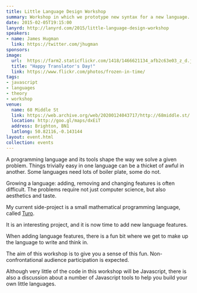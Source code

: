 ```yaml
---
title: Little Language Design Workshop
summary: Workshop in which we prototype new syntax for a new language.
date: 2015-02-05T19:15:00
lanyrd: http://lanyrd.com/2015/little-language-design-workshop
speakers:
- name: James Hugman
  link: https://twitter.com/jhugman
sponsors:
image:
  url:  https://farm2.staticflickr.com/1418/1466621134_afb2c63e03_z_d.jpg
  title: "Happy Translator's Day!"
  link: https://www.flickr.com/photos/frozen-in-time/
tags:
- javascript
- languages
- theory
- workshop
venue:
  name: 68 Middle St
  link: https://web.archive.org/web/20200124043717/http://68middle.st/
  location: http://goo.gl/maps/dxEiT
  address: Brighton, BN1
  latlong: 50.82116,-0.143144
layout: event.html
collection: events
---
```

A programming language and its tools shape the way we solve a given problem. Things trivially easy in one language can be a thicket of awful in another. Some languages need lots of boiler plate, some do not.

Growing a language: adding, removing and changing features is often difficult. The problems require not just computer science, but also aesthetics and taste.

My current side-project is a small mathematical programming language, called [Turo](http://turo.io).

It is an interesting project, and it is now time to add new language features.

When adding language features, there is a fun bit where we get to make up the language to write and think in.

The aim of this workshop is to give you a sense of this fun. Non-confrontational audience participation is expected.

Although very little of the code in this workshop will be Javascript, there is also a discussion about a number of Javascript tools to help you build your own little languages.

